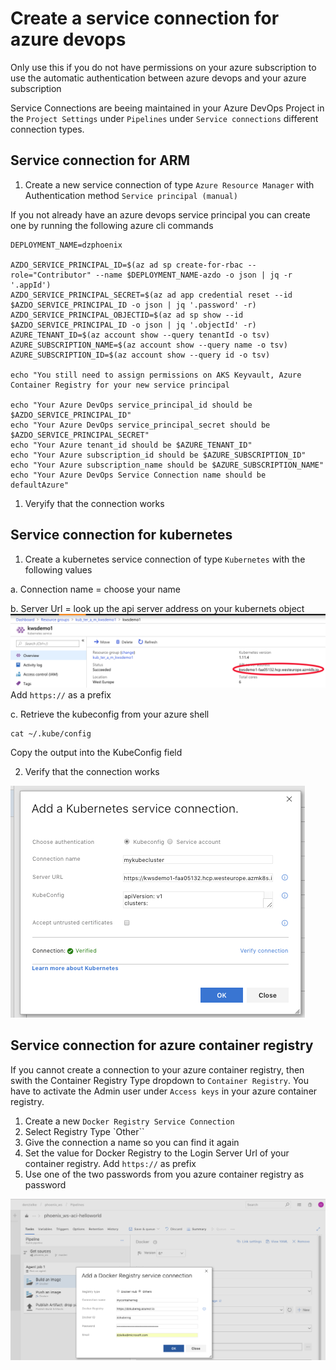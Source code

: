 # Create a service connection for azure devops
Only use this if you do not have permissions on your azure subscription to use the automatic authentication between azure devops and your azure subscription

Service Connections are beeing maintained in your Azure DevOps Project in the `Project Settings` under `Pipelines` under `Service connections` different connection types.

## Service connection for ARM

1. Create a new service connection of type `Azure Resource Manager` with Authentication method `Service principal (manual)`

If you not already have an azure devops service principal you can create one by running the following azure cli commands
```
DEPLOYMENT_NAME=dzphoenix

AZDO_SERVICE_PRINCIPAL_ID=$(az ad sp create-for-rbac --role="Contributor" --name $DEPLOYMENT_NAME-azdo -o json | jq -r '.appId')
AZDO_SERVICE_PRINCIPAL_SECRET=$(az ad app credential reset --id $AZDO_SERVICE_PRINCIPAL_ID -o json | jq '.password' -r)
AZDO_SERVICE_PRINCIPAL_OBJECTID=$(az ad sp show --id $AZDO_SERVICE_PRINCIPAL_ID -o json | jq '.objectId' -r)
AZURE_TENANT_ID=$(az account show --query tenantId -o tsv)
AZURE_SUBSCRIPTION_NAME=$(az account show --query name -o tsv)
AZURE_SUBSCRIPTION_ID=$(az account show --query id -o tsv)

echo "You still need to assign permissions on AKS Keyvault, Azure Container Registry for your new service principal

echo "Your Azure DevOps service_principal_id should be $AZDO_SERVICE_PRINCIPAL_ID"
echo "Your Azure DevOps service_principal_secret should be $AZDO_SERVICE_PRINCIPAL_SECRET"
echo "Your Azure tenant_id should be $AZURE_TENANT_ID"
echo "Your Azure subscription_id should be $AZURE_SUBSCRIPTION_ID"
echo "Your Azure subscription_name should be $AZURE_SUBSCRIPTION_NAME"
echo "Your Azure DevOps Service Connection name should be defaultAzure"
```

1. Veryify that the connection works

## Service connection for kubernetes

1. Create a kubernetes service connection of type `Kubernetes` with the following values

a. Connection name = choose your name

b. Server Url = look up the api server address on your kubernets object
![](/hints/images/aks_api_server.png)
Add `https://` as a prefix

c. Retrieve the kubeconfig from your azure shell
```
cat ~/.kube/config
```
Copy the output into the KubeConfig field

2. Verify that the connection works

![](/hints/images/aks_service_connection.png)


## Service connection for azure container registry
If you cannot create a connection to your azure container registry, then swith the Container Registry Type dropdown to `Container Registry`.
You have to activate the Admin user under `Access keys` in your  azure container registry.

1. Create a new `Docker Registry Service Connection`
2. Select Registry Type `Other``
3. Give the connection a name so you can find it again
4. Set the value for Docker Registry to the Login Server Url of your container registry. Add `https://` as prefix
5. Use one of the two passwords from you azure container registry as password

![](/hints/images/acr_service_connection.png)